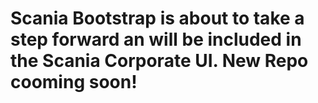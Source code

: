 # Scania Bootstrap is about to take a step forward an will be included in the Scania Corporate UI. New Repo cooming soon!

